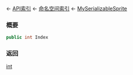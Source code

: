 ← [API索引](Api-Index) ← [命名空间索引](Namespace-Index) ← [MySerializableSprite](VRage.Game.GUI.TextPanel.MySerializableSprite)

### 概要

```csharp
public int Index
```

### 返回

[int](https://docs.microsoft.com/en-us/dotnet/api/System.Int32?view=netframework-4.6)

